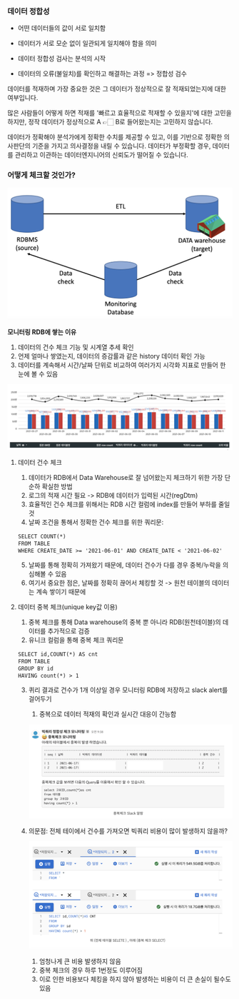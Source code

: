 ### 데이터 정합성

- 어떤 데이터들의 값이 서로 일치함

- 데이터가 서로 모순 없이 일관되게 일치해야 함을 의미 

- 데이터 정합성 검사는 분석의 시작
- 데이터의 오류(불일치)를 확인하고 해결하는 과정 => 정합성 검수



데이터를 적재하며 가장 중요한 것은 그 데이터가 정상적으로 잘 적재되었는지에 대한 여부입니다. 

많은 사람들이 어떻게 하면 적재를 '빠르고 효율적으로 적재할 수 있을지'에 대한 고민을 하지만, 정작 데이터가 정상적으로 A 👉🏻 B로 들어왔는지는 고민하지 않습니다.

데이터가 정확해야 분석가에게 정확한 수치를 제공할 수 있고, 이를 기반으로 정확한 의사판단의 기준을 가지고 의사결정을 내릴 수 있습니다. 데이터가 부정확할 경우, 데이터를 관리하고 이관하는 데이터엔지니어의 신뢰도가 떨어질 수 있습니다.



### 어떻게 체크할 것인가?

![archi](img/archi.png)

**모니터링 RDB에 쌓는 이유**

1. 데이터의 건수 체크 기능 및 시계열 추세 확인
2. 언제 얼마나 쌓였는지, 데이터의 증감률과 같은 history 데이터 확인 가능 
3. 데이터를 계속해서 시간/날짜 단위로 비교하여 여러가지 시각화 지표로 만들어 한 눈에 볼 수 있음

![monitoring](img/monitoring.png)



1. 데이터 건수 체크

   1. 데이터가 RDB에서 Data Warehouse로 잘 넘어왔는지 체크하기 위한 가장 단순하 확실한 방법
   2. 로그의 적재 시간 필요 -> RDB에 데이터가 입력된 시간(regDtm)
   3. 효율적인 건수 체크를 위해서는 RDB 시간 컬럼에 index를 만들어 부하를 줄일것
   4. 날짜 조건을 통해서 정확한 건수 체크를 위한 쿼리문:

   ```
   SELECT COUNT(*)
   FROM TABLE 
   WHERE CREATE_DATE >= '2021-06-01' AND CREATE_DATE < '2021-06-02'
   ```

   5. 날짜를 통해 정확히 가져왔기 때문에, 데이터 건수가 다를 경우 중복/누락을 의심해볼 수 있음
   6. 여기서 중요한 점은, 날짜를 정확히 끊어서 체킹할 것 -> 원천 테이블의 데이터는 계속 쌓이기 때문에

   

2. 데이터 중복 체크(unique key값 이용)

   1. 중복 체크를 통해 Data warehouse의 중복 뿐 아니라 RDB(원천테이블)의 데이터를 추가적으로 검증
   2. 유니크 컬럼을 통해 중복 체크 쿼리문

   ```
   SELECT id,COUNT(*) AS cnt
   FROM TABLE
   GROUP BY id
   HAVING count(*) > 1
   ```

   3. 퀴리 결과로 건수가 1개 이상일 경우 모니터링 RDB에 저장하고 slack alert를 걸어두기

      1. 중복으로 데이터 적재의 확인과 실시간 대응이 간능함

      ![slack_alert](img/slack_alert.png)

   4. 의문점: 전체 테이에서 건수를 가져오면 빅쿼리 비용이 많이 발생하지 않을까?

      ![select](img/select.png)

      1. 엄청나게 큰 비용 발생하지 않음
      2. 중복 체크의 경우 하루 1번정도 이루어짐
      3. 이로 인한 비용보다 체킹을 하지 않아 발생하는 비용이 더 큰 손실이 될수도 있음
